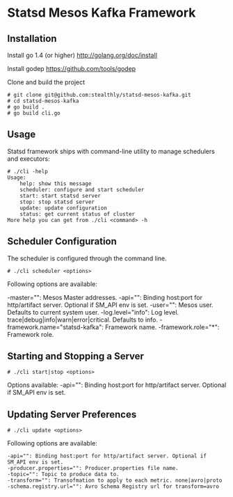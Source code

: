 Statsd Mesos Kafka Framework
============================

Installation
------------

Install go 1.4 (or higher) http://golang.org/doc/install

Install godep https://github.com/tools/godep

Clone and build the project

    # git clone git@github.com:stealthly/statsd-mesos-kafka.git
    # cd statsd-mesos-kafka
    # go build .
    # go build cli.go

Usage
-----

Statsd framework ships with command-line utility to manage schedulers and executors:

    # ./cli -help
    Usage:
        help: show this message
        scheduler: configure and start scheduler
        start: start statsd server
        stop: stop statsd server
        update: update configuration
        status: get current status of cluster
    More help you can get from ./cli <command> -h


Scheduler Configuration
-----------------------

The scheduler is configured through the command line.

    # ./cli scheduler <options>

Following options are available:

-master="": Mesos Master addresses.
-api="": Binding host:port for http/artifact server. Optional if SM_API env is set.
-user="": Mesos user. Defaults to current system user.
-log.level="info": Log level. trace|debug|info|warn|error|critical. Defaults to info.
-framework.name="statsd-kafka": Framework name.
-framework.role="*": Framework role.

Starting and Stopping a Server
------------------------------

    # ./cli start|stop <options>

Options available:
    -api="": Binding host:port for http/artifact server. Optional if SM_API env is set.

Updating Server Preferences
---------------------------

    # ./cli update <options>

Following options are available:

    -api="": Binding host:port for http/artifact server. Optional if SM_API env is set.
    -producer.properties="": Producer.properties file name.
    -topic="": Topic to produce data to.
    -transform="": Transofmation to apply to each metric. none|avro|proto
    -schema.registry.url="": Avro Schema Registry url for transform=avro


